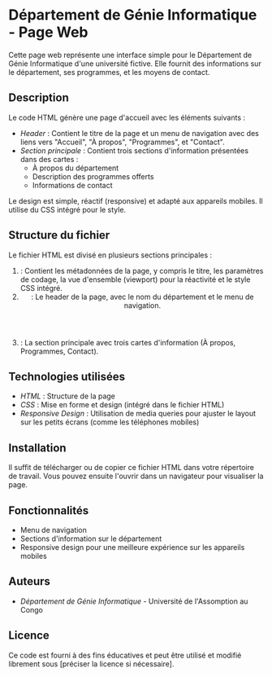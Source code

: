 # Département de Génie Informatique - Page Web

Cette page web représente une interface simple pour le Département de Génie Informatique d'une université fictive. Elle fournit des informations sur le département, ses programmes, et les moyens de contact.

## Description

Le code HTML génère une page d'accueil avec les éléments suivants :

- *Header* : Contient le titre de la page et un menu de navigation avec des liens vers "Accueil", "À propos", "Programmes", et "Contact".
- *Section principale* : Contient trois sections d'information présentées dans des cartes :
  - À propos du département
  - Description des programmes offerts
  - Informations de contact

Le design est simple, réactif (responsive) et adapté aux appareils mobiles. Il utilise du CSS intégré pour le style.

## Structure du fichier

Le fichier HTML est divisé en plusieurs sections principales :

1. **<head>** : Contient les métadonnées de la page, y compris le titre, les paramètres de codage, la vue d'ensemble (viewport) pour la réactivité et le style CSS intégré.
2. **<header>** : Le header de la page, avec le nom du département et le menu de navigation.
3. **<section id="main">** : La section principale avec trois cartes d'information (À propos, Programmes, Contact).

## Technologies utilisées

- *HTML* : Structure de la page
- *CSS* : Mise en forme et design (intégré dans le fichier HTML)
- *Responsive Design* : Utilisation de media queries pour ajuster le layout sur les petits écrans (comme les téléphones mobiles)

## Installation

Il suffit de télécharger ou de copier ce fichier HTML dans votre répertoire de travail. Vous pouvez ensuite l'ouvrir dans un navigateur pour visualiser la page.

## Fonctionnalités

- Menu de navigation
- Sections d'information sur le département
- Responsive design pour une meilleure expérience sur les appareils mobiles

## Auteurs

- *Département de Génie Informatique* - Université de l'Assomption au Congo

## Licence

Ce code est fourni à des fins éducatives et peut être utilisé et modifié librement sous [préciser la licence si nécessaire].

